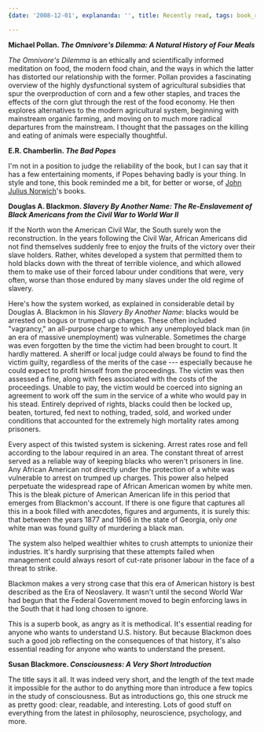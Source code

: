 ```yaml
---
{date: '2008-12-01', explananda: '', title: Recently read, tags: book_reviews}

---
```

<strong>Michael Pollan.  <em>The Omnivore's Dilemma: A Natural History of Four Meals</em></strong>

<em>The Omnivore's Dilemma</em> is an ethically and scientifically informed meditation on food, the modern food chain, and the ways in which the latter has distorted our relationship with the former.  Pollan provides a fascinating overview of the highly dysfunctional system of agricultural subsidies that spur the overproduction of corn and a few other staples, and traces the effects of the corn glut through the rest of the food economy.  He then explores alternatives to the modern agricultural system, beginning with mainstream organic farming, and moving on to much more radical departures from the mainstream.  I thought that the passages on the killing and eating of animals were especially thoughtful.

<strong>E.R. Chamberlin. <em>The Bad Popes</em></strong>

I'm not in a position to judge the reliability of the book, but I can say that it has a few entertaining moments, if Popes behaving badly is your thing.  In style and tone, this book reminded me a bit, for better or worse, of <a href="http://en.wikipedia.org/wiki/John_Julius_Norwich">John Julius Norwich</a>'s books.

<strong>Douglas A. Blackmon.  <em>Slavery By Another Name: The Re-Enslavement of Black Americans from the Civil War to World War II</em></strong>

If the North won the American Civil War, the South surely won the reconstruction.  In the years following the Civil War, African Americans did not find themselves suddenly free to enjoy the fruits of the victory over their slave holders.  Rather, whites developed a system that permitted them to hold blacks down with the threat of terrible violence, and which allowed them to make use of their forced labour under conditions that were, very often, worse than those endured by many slaves under the old regime of slavery.

Here's how the system worked, as explained in considerable detail by Douglas A. Blackmon in his <em>Slavery By Another Name</em>: blacks would be arrested on bogus or trumped up charges.  These often included "vagrancy," an all-purpose charge to which any unemployed black man (in an era of massive unemployment) was vulnerable.  Sometimes the charge was even forgotten by the time the victim had been brought to court.  It hardly mattered.  A sheriff or local judge could always be found to find the victim guilty, regardless of the merits of the case --- especially because he could expect to profit himself from the proceedings.  The victim was then assessed a fine, along with fees associated with the costs of the proceedings.  Unable to pay, the victim would be coerced into signing an agreement to work off the sum in the service of a white who would pay in his stead.  Entirely deprived of rights, blacks could then be locked up, beaten, tortured, fed next to nothing, traded, sold, and worked under conditions that accounted for the extremely high mortality rates among prisoners.

Every aspect of this twisted system is sickening.  Arrest rates rose and fell according to the labour required in an area.  The constant threat of arrest served as a reliable way of keeping blacks who weren't prisoners in line.  Any African American not directly under the protection of a white was vulnerable to arrest on trumped up charges.  This power also helped perpetuate the widespread rape of African American women by white men.  This is the bleak picture of American American life in this period that emerges from Blackmon's account.  If there is one figure that captures all this in a book filled with anecdotes, figures and arguments, it is surely this: that between the years 1877 and 1966 in the state of Georgia, only <em>one</em> white man was found guilty of murdering a black man.

The system also helped wealthier whites to crush attempts to unionize their industries.  It's hardly surprising that these attempts failed when management could always resort of cut-rate prisoner labour in the face of a threat to strike.

Blackmon makes a very strong case that this era of American history is best described as the Era of Neoslavery.  It wasn't until the second World War had begun that the Federal Government moved to begin enforcing laws in the South that it had long chosen to ignore.

This is a superb book, as angry as it is methodical.  It's essential reading for anyone who wants to understand U.S. history.  But because Blackmon does such a good job reflecting on the consequences of that history, it's also essential reading for anyone who wants to understand the present.


<strong>Susan Blackmore. <em>Consciousness: A Very Short Introduction</em></strong>

The title says it all.  It was indeed very short, and the length of the text made it impossible for the author to do anything more than introduce a few topics in the study of consciousness.  But as introductions go, this one struck me as pretty good: clear, readable, and interesting.  Lots of good stuff on everything from the latest in philosophy, neuroscience, psychology, and more.

